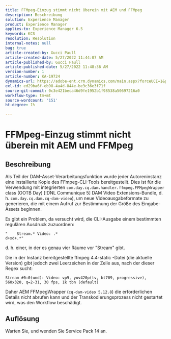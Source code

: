```yaml
---
title: FFMpeg-Einzug stimmt nicht überein mit AEM und FFMpeg
description: Beschreibung
solution: Experience Manager
product: Experience Manager
applies-to: Experience Manager 6.5
keywords: KCS
resolution: Resolution
internal-notes: null
bug: true
article-created-by: Gucci Paull
article-created-date: 5/27/2022 11:44:07 AM
article-published-by: Gucci Paull
article-published-date: 5/27/2022 11:48:36 AM
version-number: 1
article-number: KA-19724
dynamics-url: https://adobe-ent.crm.dynamics.com/main.aspx?forceUCI=1&pagetype=entityrecord&etn=knowledgearticle&id=5746af4e-b2dd-ec11-a7b6-0022480b05aa
exl-id: ed29ba6f-eb98-4a4d-844e-be3c36e3f71f
source-git-commit: 0c3e421beca46d9fe1952b1f98538a50697216a0
workflow-type: tm+mt
source-wordcount: '151'
ht-degree: 1%

---
```


# FFMpeg-Einzug stimmt nicht überein mit AEM und FFMpeg

## Beschreibung


Als Teil der DAM-Asset-Verarbeitungsfunktion wurde jeder Autoreninstanz eine installierte Kopie des FFmpeg-CLI-Tools bereitgestellt. Dies ist für die Verwendung mit integrierten `com.day.cq.dam.handler.ffmpeg.FFMpegWrapper` class (OOTB Day) [!DNL Communique 5] DAM Video Extensions-Bundle, d. h. `com.day.cq.dam.cq-dam-video`), um neue Videoausgabeformate zu generieren, die mit einem Aufruf zur Bestimmung der Größe des Eingabe-Assets beginnen.

Es gibt ein Problem, da versucht wird, die CLI-Ausgabe einem bestimmten regulären Ausdruck zuzuordnen:




```
"    Stream.* Video: .*
d+xd+.*"
```


d. h. einer, in der es genau vier Räume vor &quot;Stream&quot; gibt.

Die in der Instanz bereitgestellte ffmpeg 4.4-static -Datei (die aktuelle Version) gibt jedoch zwei Leerzeichen in der Zeile aus, nach der dieser Regex sucht:

`Stream #0:0(und): Video: vp9, yuv420p(tv, bt709, progressive), 560x320, q=2-31, 30 fps, 1k tbn (default)`

Daher AEM FFMpegWrapper (`cq-dam-video 5.12.8`) die erforderlichen Details nicht abrufen kann und der Transkodierungsprozess nicht gestartet wird, was den Workflow beschädigt.


## Auflösung


Warten Sie, und wenden Sie Service Pack 14 an.
